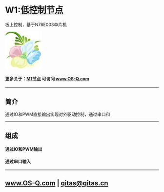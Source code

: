 ﻿# W1:[低控制节点](https://github.com/OS-Q/W1) 

板上控制，基于N76E003单片机

[![sites](OS-Q/OS-Q.png)](http://www.OS-Q.com)

#### 更多关于：[M1节点](https://github.com/OS-Q/M1) 可访问 www.OS-Q.com

---

## 简介


通过IO和PWM直接输出实现对外驱动控制，通过串口和

---

## 组成

#### 通过IO和PWM输出

#### 通过串口输入

---

##  www.OS-Q.com   |   qitas@qitas.cn


